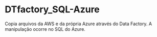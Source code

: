# DTfactory_SQL-Azure
Copia arquivos da AWS e da própria Azure através do Data Factory. A manipulação ocorre no SQL do Azure.

